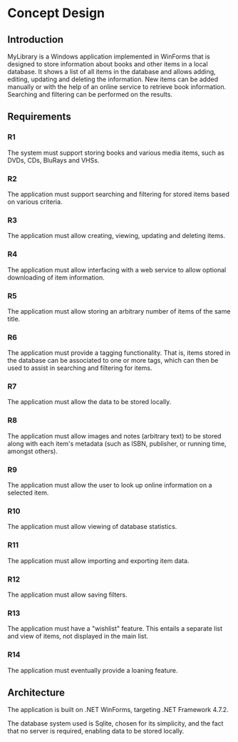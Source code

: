 # Concept Design

## Introduction
MyLibrary is a Windows application implemented in WinForms that is designed to store information about books and other items in a local database. It shows a list of all items in the database and allows adding, editing, updating and deleting the information. New items can be added manually or with the help of an online service to retrieve book information. Searching and filtering can be performed on the results.

## Requirements
### R1
The system must support storing books and various media items, such as DVDs, CDs, BluRays and VHSs.

### R2
The application must support searching and filtering for stored items based on various criteria.

### R3
The application must allow creating, viewing, updating and deleting items.

### R4
The application must allow interfacing with a web service to allow optional downloading of item information.

### R5
The application must allow storing an arbitrary number of items of the same title.

### R6
The application must provide a tagging functionality. That is, items stored in the database can be associated to one or more tags, which can then be used to assist in searching and filtering for items.

### R7
The application must allow the data to be stored locally.

### R8
The application must allow images and notes (arbitrary text) to be stored along with each item's metadata (such as ISBN, publisher, or running time, amongst others).

### R9
The application must allow the user to look up online information on a selected item.

### R10
The application must allow viewing of database statistics.

### R11
The application must allow importing and exporting item data.

### R12
The application must allow saving filters.

### R13
The application must have a "wishlist" feature. This entails a separate list and view of items, not displayed in the main list.

### R14
The application must eventually provide a loaning feature.

## Architecture
The application is built on .NET WinForms, targeting .NET Framework 4.7.2. 

The database system used is Sqlite, chosen for its simplicity, and the fact that no server is required, enabling data to be stored locally.